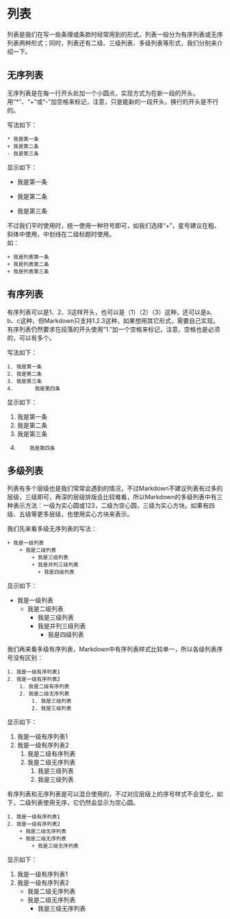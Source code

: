 # 列表
列表是我们在写一些条理或条款时经常用到的形式，列表一般分为有序列表或无序列表两种形式；同时，列表还有二级、三级列表、多级列表等形式，我们分别来介绍一下。

## 无序列表
无序列表是在每一行开头处加一个小圆点，实现方式为在新一段的开头，用“\*”、“\+”或“\-”加空格来标记，注意，只是能新的一段开头，换行的开头是不行的。

写法如下：  

    * 我是第一条  
    + 我是第二条  
    - 我是第三条  

显示如下：

* 我是第一条  
+ 我是第二条  
- 我是第三条  

不过我们平时使用时，统一使用一种符号即可，如我们选择“\+”，星号建议在粗、斜体中使用，中划线在二级标题时使用。  
如：

    + 我是列表第一条
    + 我是列表第二条
    + 我是列表第三条
    
## 有序列表
有序列表可以是1、2、3这样开头，也可以是（1）（2）（3）这种，还可以是a、b、c这种，但Markdown只支持1.2.3这种，如果想用其它形式，需要自己实现。有序列表仍然要求在段落的开头使用“1.”加一个空格来标记，注意，空格也是必须的，可以有多个。

写法如下：

    1. 我是第一条
    2. 我是第二条
    3. 我是第三条
    4.       我是第四条

显示如下：

1. 我是第一条
2. 我是第二条
3. 我是第三条
4.         我是第四条

## 多级列表
列表有多个层级也是我们常常会遇到的情况，不过Markdown不建议列表有过多的层级，三级即可，再深的层级排版会比较难看，所以Markdown的多级列表中有三种表示方法：一级为实心圆或123，二级为空心圆，三级为实心方块。如果有四级、五级等更多层级，也使用实心方块来表示。

我们先来看多级无序列表的写法：

    + 我是一级列表
        + 我是二级列表
            + 我是三级列表
            + 我是并列三级列表
              + 我是四级列表
        
            
显示如下： 

+ 我是一级列表
    + 我是二级列表
        + 我是三级列表
        + 我是并列三级列表
            + 我是四级列表
            
我们再来看多级有序列表，Markdown中有序列表样式比较单一，所以各级列表序号没有区别：

    1. 我是一级有序列表1
    2. 我是一级有序列表2
        1. 我是二级有序列表
        2. 我是二级无序列表
            1. 我是三级列表
            2. 我是三级列表

显示如下：

1. 我是一级有序列表1
2. 我是一级有序列表2
    1. 我是二级有序列表
    2. 我是二级无序列表
        1. 我是三级列表
        2. 我是三级列表

有序列表和无序列表是可以混合使用的，不过对应层级上的序号样式不会变化，如下，二级列表使用无序，它仍然会显示为空心圆。

    1. 我是一级有序列表1
    2. 我是一级有序列表2
        + 我是二级无序列表
        + 我是二级无序列表
            + 我是三级无序列表
            
显示如下：

1. 我是一级有序列表1
2. 我是一级有序列表2
    + 我是二级无序列表
    + 我是二级无序列表
        + 我是三级无序列表